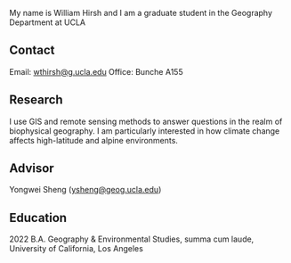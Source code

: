   My name is William Hirsh and I am a graduate student in the Geography Department at UCLA

  ## Contact
  Email: wthirsh@g.ucla.edu
  Office: Bunche A155

  ## Research
  I use GIS and remote sensing methods to answer questions in the realm of biophysical geography. I am particularly interested in how climate change affects high-latitude and alpine environments.

  ## Advisor
  Yongwei Sheng (ysheng@geog.ucla.edu)

  ## Education
  2022  B.A.  Geography & Environmental Studies, summa cum laude, University of California, Los Angeles

